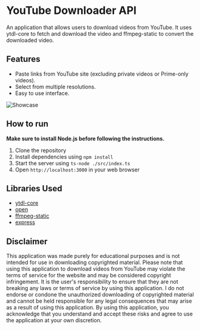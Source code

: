 # YouTube Downloader API
An application that allows users to download videos from YouTube. It uses ytdl-core to fetch and download the video and ffmpeg-static to convert the downloaded video.

## Features

- Paste links from YouTube site (excluding private videos or Prime-only videos).
- Select from multiple resolutions.
- Easy to use interface.

![Showcase]()

## How to run

**Make sure to install Node.js before following the instructions.**

1. Clone the repository
2. Install dependencies using `npm install`
3. Start the server using `ts-node ./src/index.ts `
4. Open `http://localhost:3000` in your web browser

## Libraries Used

- [ytdl-core](https://www.npmjs.com/package/ytdl-core) 
- [open](https://www.npmjs.com/package/open) 
- [ffmpeg-static](https://www.npmjs.com/package/ffmpeg-static) 
- [express](https://www.npmjs.com/package/express) 

## Disclaimer 

This application was made purely for educational purposes and is not intended for use in downloading copyrighted material. Please note that using this application to download videos from YouTube may violate the terms of service for the website and may be considered copyright infringement. It is the user's responsibility to ensure that they are not breaking any laws or terms of service by using this application. I do not endorse or condone the unauthorized downloading of copyrighted material and cannot be held responsible for any legal consequences that may arise as a result of using this application. By using this application, you acknowledge that you understand and accept these risks and agree to use the application at your own discretion.
